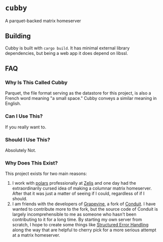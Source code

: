 # `cubby`

A parquet-backed matrix homeserver

## Building

Cubby is built with `cargo build`. It has minimal external library dependencies, but being a web app it does depend on libssl.

## FAQ

### Why Is This Called Cubby

Parquet, the file format serving as the datastore for this project, is also a French word meaning "a small space." Cubby conveys a similar meaning in English.

### Can I Use This?

If you really want to.

### Should I Use This?

Absolutely Not.

### Why Does This Exist?

This project exists for two main reasons:

1. I work with [polars](https://pola.rs) professionally at [Zelis](https://zelis.com) and one day had the extraordinarily cursed idea of making a columnar matrix homeserver. After that it was just a matter of seeing if I could, regardless of if I should.
2. I am friends with the developers of [Grapevine](https://gitlab.computer.surgery/matrix/grapevine-fork), a fork of [Conduit](https://conduit.rs). I have wanted to contribute more to the fork, but the source code of Conduit is largely incomprehensible to me as someone who hasn't been contributing to it for a long time. By starting my own server from scratch, I hope to create some things like [Structured Error Handling](https://github.com/SiliconSelf/cubby/blob/3a13b5c02789b448ba5a6a4889a4d65e3afe21ac/cubby_server/src/api/client/accounts/get_username_availability.rs#L17) along the way that are helpful to cherry pick for a more serious attempt at a matrix homeserver.
